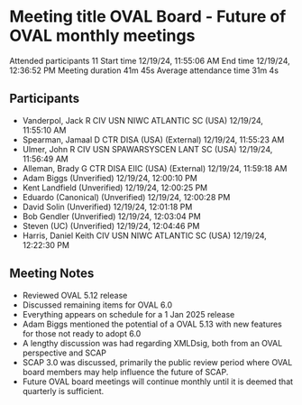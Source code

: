 
# Meeting title	OVAL Board - Future of OVAL monthly meetings
Attended participants	11
Start time	12/19/24, 11:55:06 AM
End time	12/19/24, 12:36:52 PM
Meeting duration	41m 45s
Average attendance time	31m 4s
 	 
## Participants	
- Vanderpol, Jack R CIV USN NIWC ATLANTIC SC (USA)	12/19/24, 11:55:10 AM
- Spearman, Jamaal D CTR DISA (USA) (External)	12/19/24, 11:55:23 AM
- Ulmer, John R CIV USN SPAWARSYSCEN LANT SC (USA)	12/19/24, 11:56:49 AM
- Alleman, Brady G CTR DISA EIIC (USA) (External)	12/19/24, 11:59:18 AM
- Adam Biggs (Unverified)	12/19/24, 12:00:10 PM
- Kent Landfield (Unverified)	12/19/24, 12:00:25 PM
- Eduardo (Canonical) (Unverified)	12/19/24, 12:00:28 PM
- David Solin (Unverified)	12/19/24, 12:01:18 PM
- Bob Gendler (Unverified)	12/19/24, 12:03:04 PM
- Steven (UC) (Unverified)	12/19/24, 12:04:46 PM
- Harris, Daniel Keith CIV USN NIWC ATLANTIC SC (USA)	12/19/24, 12:22:30 PM

## Meeting Notes
 - Reviewed OVAL 5.12 release
 - Discussed remaining items for OVAL 6.0
 - Everything appears on schedule for a 1 Jan 2025 release
 - Adam Biggs mentioned the potential of a OVAL 5.13 with new features for those not ready to adopt 6.0
 - A lengthy discussion was had regarding XMLDsig, both from an OVAL perspective and SCAP
 - SCAP 3.0 was discussed, primarily the public review period where OVAL board members may help influence the future of SCAP.
 - Future OVAL board meetings will continue monthly until it is deemed that quarterly is sufficient.  
